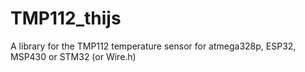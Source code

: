 # TMP112_thijs
A library for the TMP112 temperature sensor for atmega328p, ESP32, MSP430 or STM32 (or Wire.h)
